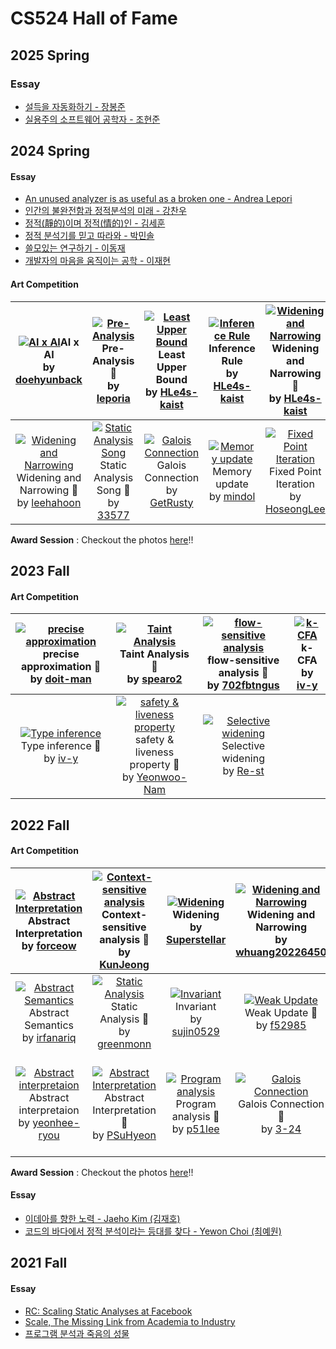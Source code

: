 # CS524 Hall of Fame

## 2025 Spring
### Essay
- [설득을 자동화하기 - 장봉준](essay/2025-bongjunjang.pdf)
- [실용주의 소프트웨어 공학자 - 조현준](essay/2025-hyunjooncho.pdf)

## 2024 Spring
#### Essay
- [An unused analyzer is as useful as a broken one - Andrea Lepori](essay/2024-andrealepori.pdf)
- [인간의 불완전함과 정적분석의 미래 - 강찬우](essay/2024-chanukang.pdf)
- [정적(靜的)이며 정적(情的)인 - 김세훈](essay/2024-sehoonkim.pdf)
- [정적 분석기를 믿고 따라와 - 박민솔](essay/2024-minsolpark.pdf)
- [쓸모있는 연구하기 - 이동재](essay/2024-dongjaelee.pdf)
- [개발자의 마음을 움직이는 공학 - 이재현](essay/2024-jaehyunlee.pdf)

#### Art Competition
|[![AI x AI](https://github.com/prosyslab-classroom/cs524-program-analysis/assets/70570804/b492082c-89df-464a-90e0-335ecb0a9a6f)](https://github.com/prosyslab-classroom/cs524-program-analysis/discussions/428)AI x AI <br>by [doehyunback](https://api.github.com/users/doehyunback)|[![Pre-Analysis](https://github.com/prosyslab-classroom/cs524-program-analysis/assets/20344547/a5c46f30-f72d-44f9-9e90-ee23bb8bdbee)](https://github.com/prosyslab-classroom/cs524-program-analysis/discussions/429)Pre-Analysis :2nd_place_medal:<br>by [leporia](https://api.github.com/users/leporia)|[![Least Upper Bound](https://github.com/prosyslab-classroom/cs524-program-analysis/assets/161300429/5a7d8709-1725-4b60-9027-c2e6d84dc6ed)](https://github.com/prosyslab-classroom/cs524-program-analysis/discussions/430)Least Upper Bound <br>by [HLe4s-kaist](https://api.github.com/users/HLe4s-kaist)|[![Inference Rule](https://github.com/prosyslab-classroom/cs524-program-analysis/assets/161300429/3159cd9e-ca7f-4dfa-a8e4-f1e244e24cf9)](https://github.com/prosyslab-classroom/cs524-program-analysis/discussions/431)Inference Rule <br>by [HLe4s-kaist](https://api.github.com/users/HLe4s-kaist)|[![Widening and Narrowing](https://github.com/prosyslab-classroom/cs524-program-analysis/assets/161300429/3863c385-61e7-4a8b-94a4-5f7c4381595f)](https://github.com/prosyslab-classroom/cs524-program-analysis/discussions/432)Widening and Narrowing 🥉<br>by [HLe4s-kaist](https://api.github.com/users/HLe4s-kaist)|
|:-:|:-:|:-:|:-:|:-:|
|[![Widening and Narrowing](https://github.com/prosyslab-classroom/cs524-program-analysis/assets/15906121/73765932-9ccc-4374-ac74-3265f5eb2f51)](https://github.com/prosyslab-classroom/cs524-program-analysis/discussions/433)Widening and Narrowing :1st_place_medal:<br>by [leehahoon](https://api.github.com/users/leehahoon)|[![Static Analysis Song](https://github.com/prosyslab-classroom/cs524-program-analysis/assets/34697855/8e6af7c0-8597-42d0-9595-e22fd09b3b97)](https://github.com/prosyslab-classroom/cs524-program-analysis/discussions/434)Static Analysis Song :1st_place_medal:<br>by [33577](https://api.github.com/users/33577)|[![Galois Connection](https://github.com/prosyslab-classroom/cs524-program-analysis/assets/42976401/d0dfc9b2-4a09-43b2-800d-ceda52afe4f3)](https://github.com/prosyslab-classroom/cs524-program-analysis/discussions/436)Galois Connection <br>by [GetRusty](https://api.github.com/users/GetRusty)|[![Memory update](https://github.com/prosyslab-classroom/cs524-program-analysis/assets/14192966/53031393-dee7-4bc6-9a62-3324d9610133)](https://github.com/prosyslab-classroom/cs524-program-analysis/discussions/437)Memory update <br>by [mindol](https://api.github.com/users/mindol)|[![Fixed Point Iteration](https://github.com/prosyslab-classroom/cs524-program-analysis/assets/101983402/20e9a9fb-bacd-40ba-83c0-c08298fdf05c)](https://github.com/prosyslab-classroom/cs524-program-analysis/discussions/438)Fixed Point Iteration <br>by [HoseongLee](https://api.github.com/users/HoseongLee)|

**Award Session** : Checkout the photos [here](https://photos.app.goo.gl/cvTbyXPTL62zdKoY9)!!

## 2023 Fall
#### Art Competition

|[![precise approximation](https://github.com/prosyslab-classroom/cs524-program-analysis/assets/59085158/61f192dd-c081-4ee9-a394-0477e0b1f886)](https://github.com/prosyslab-classroom/cs524-program-analysis/issues/150)precise approximation :2nd_place_medal:<br>by [doit-man](https://api.github.com/users/doit-man)|[![Taint Analysis](https://github.com/prosyslab-classroom/cs524-program-analysis/assets/83571012/ca2ba6a9-a17b-4658-92c2-8ea2a12a6fed)](https://github.com/prosyslab-classroom/cs524-program-analysis/issues/149)Taint Analysis :3rd_place_medal:<br>by [spearo2](https://api.github.com/users/spearo2)|[![flow-sensitive analysis](https://github.com/prosyslab-classroom/cs524-program-analysis/assets/79245586/ca864744-4f03-4c82-ad58-4421330107a0)](https://github.com/prosyslab-classroom/cs524-program-analysis/issues/148)flow-sensitive analysis :3rd_place_medal:<br>by [702fbtngus](https://api.github.com/users/702fbtngus)|[![k-CFA](https://github.com/prosyslab-classroom/cs524-program-analysis/assets/63594364/d06401aa-bf9a-4599-936a-0b241cedfe04)](https://github.com/prosyslab-classroom/cs524-program-analysis/issues/147)k-CFA <br>by [iv-y](https://api.github.com/users/iv-y)|
|:-:|:-:|:-:|:-:|
|[![Type inference](https://github.com/prosyslab-classroom/cs524-program-analysis/assets/63594364/ace0cc59-fea8-4c73-928a-374de21edfbc)](https://github.com/prosyslab-classroom/cs524-program-analysis/issues/146)Type inference :2nd_place_medal:<br>by [iv-y](https://api.github.com/users/iv-y)|[![safety & liveness property](https://github.com/prosyslab-classroom/cs524-program-analysis/assets/69100141/d111bd5a-38b8-4567-b96b-bee298f76c44)](https://github.com/prosyslab-classroom/cs524-program-analysis/issues/142)safety & liveness property :1st_place_medal:<br>by [Yeonwoo-Nam](https://api.github.com/users/Yeonwoo-Nam)|[![Selective widening](https://github.com/prosyslab-classroom/cs524-program-analysis/assets/42648067/4ddcf7cd-4b22-4d7c-a21d-ef1ab311a338)](https://github.com/prosyslab-classroom/cs524-program-analysis/issues/139)Selective widening <br>by [Re-st](https://api.github.com/users/Re-st)|

## 2022 Fall
#### Art Competition

|[![Abstract Interpretation](https://user-images.githubusercontent.com/91929599/204776543-74abc0a1-d0e6-43e7-8041-108883e7bf60.png)](https://github.com/prosyslab-classroom/cs524-program-analysis/issues/110)Abstract Interpretation <br>by [forceow](https://api.github.com/users/forceow)|[![Context-sensitive analysis](https://user-images.githubusercontent.com/10477004/204728843-151bb079-4d41-4ce8-962e-f6a66831d0a1.png)](https://github.com/prosyslab-classroom/cs524-program-analysis/issues/109)Context-sensitive analysis :2nd_place_medal:<br>by [KunJeong](https://api.github.com/users/KunJeong)|[![Widening](https://user-images.githubusercontent.com/38059780/204714446-6365e687-20ff-45fb-8532-77a23b3563b5.png)](https://github.com/prosyslab-classroom/cs524-program-analysis/issues/108)Widening <br>by [Superstellar](https://api.github.com/users/Superstellar)|[![Widening and Narrowing](https://user-images.githubusercontent.com/29110592/204709472-b4824be8-e571-4bbf-9e31-d2e4b2605dc7.png)](https://github.com/prosyslab-classroom/cs524-program-analysis/issues/107)Widening and Narrowing <br>by [whuang20226450](https://api.github.com/users/whuang20226450)|[![Starting program analysis](https://user-images.githubusercontent.com/16317528/204576920-789e14f1-b7d6-4895-b645-a5548e7307fd.png)](https://github.com/prosyslab-classroom/cs524-program-analysis/issues/106)Starting program analysis <br>by [zzz845zz](https://api.github.com/users/zzz845zz)|
|:-:|:-:|:-:|:-:|:-:|
|[![Abstract Semantics](https://user-images.githubusercontent.com/22218209/204531590-25da773f-b9f6-4945-8e46-246061eca2d0.png)](https://github.com/prosyslab-classroom/cs524-program-analysis/issues/105)Abstract Semantics <br>by [irfanariq](https://api.github.com/users/irfanariq)|[![Static Analysis](https://user-images.githubusercontent.com/17661005/204882772-e071affd-4122-417c-8fa7-903cdad558f3.jpg)](https://github.com/prosyslab-classroom/cs524-program-analysis/issues/104)Static Analysis :3rd_place_medal:<br>by [greenmonn](https://api.github.com/users/greenmonn)|[![Invariant](https://user-images.githubusercontent.com/44044134/204132035-5d58b353-d183-4951-99be-56b66c773324.png)](https://github.com/prosyslab-classroom/cs524-program-analysis/issues/101)Invariant <br>by [sujin0529](https://api.github.com/users/sujin0529)|[![Weak Update](https://user-images.githubusercontent.com/26792793/203916478-4ae15e9f-bc76-47ff-95e5-1c7b7cf76836.png)](https://github.com/prosyslab-classroom/cs524-program-analysis/issues/100)Weak Update :2nd_place_medal:<br>by [f52985](https://api.github.com/users/f52985)|[![Abstract Interpretation](https://user-images.githubusercontent.com/20193799/203908895-a24a52ec-84f0-4b32-85fa-bb5507cc1b3f.png)](https://github.com/prosyslab-classroom/cs524-program-analysis/issues/99)Abstract Interpretation <br>by [oojahooo](https://api.github.com/users/oojahooo)|
|[![Abstract interpretaion](https://user-images.githubusercontent.com/17640199/203905663-6badba15-0bb9-4204-acf5-bb0fe4077020.png)](https://github.com/prosyslab-classroom/cs524-program-analysis/issues/98)Abstract interpretaion <br>by [yeonhee-ryou](https://api.github.com/users/yeonhee-ryou)|[![Abstract Interpretation](https://user-images.githubusercontent.com/99390261/203887184-e508b06a-8fae-44ca-a468-64122e6f1568.png)](https://github.com/prosyslab-classroom/cs524-program-analysis/issues/97)Abstract Interpretation :3rd_place_medal:<br>by [PSuHyeon](https://api.github.com/users/PSuHyeon)|[![Program analysis](https://user-images.githubusercontent.com/68288688/202062746-6663c385-dcac-4560-8c75-8b04b3818b17.png)](https://github.com/prosyslab-classroom/cs524-program-analysis/issues/89)Program analysis :3rd_place_medal:<br>by [p51lee](https://api.github.com/users/p51lee)|[![Galois Connection](https://user-images.githubusercontent.com/37728816/198923130-38c837a4-a4f4-46ec-9906-489340a65884.png)](https://github.com/prosyslab-classroom/cs524-program-analysis/issues/80)Galois Connection :1st_place_medal:<br>by [3-24](https://api.github.com/users/3-24)|[![Computing least upper bound](https://user-images.githubusercontent.com/1281633/198815420-879efcec-5638-40e4-8769-61db50ae88aa.png)](https://github.com/prosyslab-classroom/cs524-program-analysis/issues/79)Computing least upper bound <br>by [KihongHeo](https://api.github.com/users/KihongHeo)|

**Award Session** : Checkout the photos [here](https://photos.app.goo.gl/XPd69quLKL6ne2nt9)!! 

#### Essay
- [이데아를 향한 노력 - Jaeho Kim (김재호)](essay/2022-jaeho.pdf)
- [코드의 바다에서 정적 분석이라는 등대를 찾다 - Yewon Choi (최예원)](essay/2022-choiyewon.pdf)
## 2021 Fall
#### Essay
- [RC: Scaling Static Analyses at Facebook](essay/junghyun.pdf)
- [Scale, The Missing Link from Academia to Industry](essay/taeeun.pdf)
- [프로그램 분석과 죽음의 성물](essay/three.pdf)
